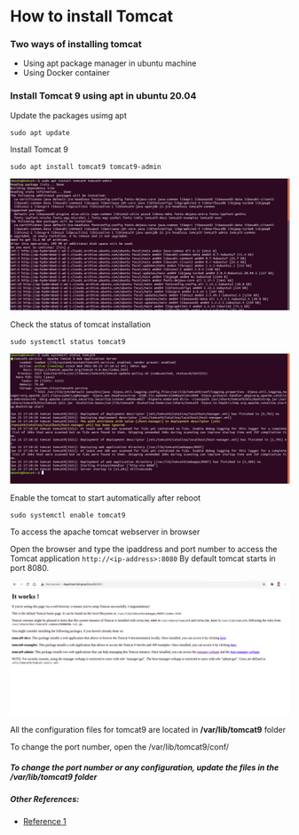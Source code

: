 # How to install Tomcat

### Two ways of installing tomcat
* Using apt package manager in ubuntu machine
* Using Docker container

### Install Tomcat 9 using apt in ubuntu 20.04

Update the packages usimg apt
```
sudo apt update
```

Install Tomcat 9
```
sudo apt install tomcat9 tomcat9-admin
```
![tomcat](/content/tomcat/tutorials/images/installation/tomcat-apt-install.png)

Check the status of tomcat installation
```
sudo systemctl status tomcat9
```
![tomcat](/content/tomcat/tutorials/images/installation/tomcat-status.png)

Enable the tomcat to start automatically after reboot
```
sudo systemctl enable tomcat9
```

To access the apache tomcat webserver in browser

Open the browser and type the ipaddress and port number to access the Tomcat application `http://<ip-address>:8080` By default tomcat starts in port 8080.

![tomcat](/content/tomcat/tutorials/images/installation/tomcat-home.png)

All the configuration files for tomcat9 are located in **/var/lib/tomcat9** folder

To change the port number, open the /var/lib/tomcat9/conf/
##### To change the port number or any configuration, update the files in the /var/lib/tomcat9 folder

##### Other References:
* [Reference 1](https://linuxconfig.org/ubuntu-20-04-tomcat-installation)